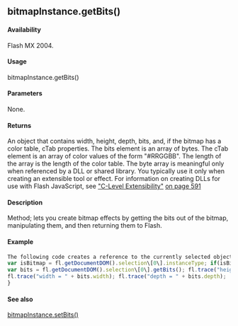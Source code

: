 ## bitmapInstance.getBits()

#### Availability

Flash MX 2004.

#### Usage

bitmapInstance.getBits()

#### Parameters

None.

#### Returns

An object that contains width, height, depth, bits, and, if the bitmap has a color table, cTab properties. The bits element is an array of bytes. The cTab element is an array of color values of the form "\#RRGGBB". The length of the array is the length of the color table.
The byte array is meaningful only when referenced by a DLL or shared library. You typically use it only when creating an extensible tool or effect. For information on creating DLLs for use with Flash JavaScript, see ["C-Level Extensibility"](#_bookmark1165) [on page 591](#_bookmark1165)

#### Description

Method; lets you create bitmap effects by getting the bits out of the bitmap, manipulating them, and then returning them to Flash.

#### Example

```javascript
The following code creates a reference to the currently selected object; tests whether the object is a bitmap; and traces the height, width, and bit depth of the bitmap:
var isBitmap = fl.getDocumentDOM().selection\[0\].instanceType; if(isBitmap == "bitmap"){
var bits = fl.getDocumentDOM().selection\[0\].getBits(); fl.trace("height = " + bits.height);
fl.trace("width = " + bits.width); fl.trace("depth = " + bits.depth);
}

```
#### See also

[bitmapInstance.setBits()](#!wielmic/developers-animatesdk-docs/test/BitmapInstance_object/bitmapInstanc2.md)
